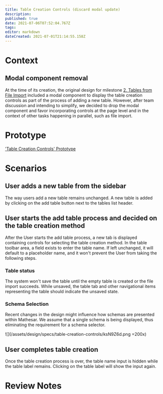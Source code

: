 ```yaml
---
title: Table Creation Controls (discard modal update)
description: 
published: true
date: 2021-07-06T07:52:04.767Z
tags: 
editor: markdown
dateCreated: 2021-07-01T21:14:55.158Z
---
```


# Context

## Modal component removal
At the time of its creation, the original design for milestone [2. Tables from File Import](https://github.com/centerofci/mathesar/milestone/1) included a modal component to display the table creation controls as part of the process of adding a new table. However, after team discussion and intending to simplify, we decided to drop the modal component and favor incorporating controls at the page level and in the context of other tasks happening in parallel, such as file import.

# Prototype
['Table Creation Controls' Prototype](https://www.figma.com/proto/Uaf1ntcldzK2U41Jhw6vS2/Mathesar-MVP?page-id=1825%3A9345&node-id=1831%3A10912&viewport=570%2C566%2C0.10280735790729523&scaling=min-zoom)

# Scenarios
## User adds a new table from the sidebar
The way users add a new table remains unchanged. A new table is added by clicking on the add table button next to the tables list header.

## User starts the add table process and decided on the table creation method
After the User starts the add table process, a new tab is displayed containing controls for selecting the table creation method. In the table toolbar area, a field exists to enter the table name. If left unchanged, it will default to a placeholder name, and it won't prevent the User from taking the following steps.

### Table status
The system won't save the table until the empty table is created or the file import succeeds. While unsaved, the table tab and other navigational items representing the table should indicate the unsaved state.

### Schema Selection
Recent changes in the design might influence how schemas are presented within Mathesar. We assume that a single schema is being displayed, thus eliminating the requirement for a schema selector.

![](/assets/design/specs/table-creation-controls/ksN9Z6d.png =200x)

## User completes table creation
Once the table creation process is over, the table name input is hidden while the table label remains. Clicking on the table label will show the input again.

# Review Notes
